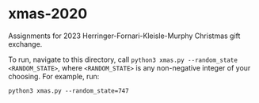 # xmas-2020
Assignments for 2023 Herringer-Fornari-Kleisle-Murphy Christmas gift exchange.

To run, navigate to this directory, call `python3 xmas.py --random_state <RANDOM_STATE>`, where
`<RANDOM_STATE>` is any non-negative integer of your choosing. For example, run:
```
python3 xmas.py --random_state=747
```
